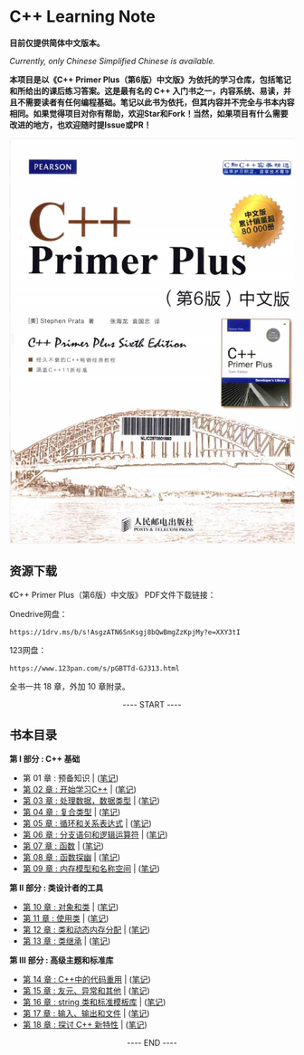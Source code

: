 # C++ Learning Note
**目前仅提供简体中文版本。**

*Currently, only Chinese Simplified Chinese is available.*


**本项目是以《C++ Primer Plus（第6版）中文版》为依托的学习仓库，包括笔记和所给出的课后练习答案。这是最有名的 C++ 入门书之一，内容系统、易读，并且不需要读者有任何编程基础。笔记以此书为依托，但其内容并不完全与书本内容相同。如果觉得项目对你有帮助，欢迎Star和Fork！当然，如果项目有什么需要改进的地方，也欢迎随时提Issue或PR！**

![C++ Primer Plus](Resourses/Pictures/cover.jpg)

## 资源下载

《C++ Primer Plus（第6版）中文版》 PDF文件下载链接：

Onedrive网盘：
```
https://1drv.ms/b/s!AsgzATN6SnKsgj8bQwBmgZzKpjMy?e=XXY3tI
```
123网盘：
```
https://www.123pan.com/s/pGBTTd-GJ313.html
```
全书一共 18 章，外加 10 章附录。


<p align="center"><a> ---- START ---- </a></p>

## 书本目录

**第 I 部分 : C++ 基础**

- 第 01 章 : 预备知识 | ([笔记](Notes/Chapter01/Chapter01.md))
- [第 02 章 : 开始学习C++](Exercises/Chapter02/README.md) | ([笔记](Notes/Chapter02/Chapter02.md))
- [第 03 章 : 处理数据，数据类型](Exercises/Chapter03/README.md) | ([笔记](Notes/Chapter03/Chapter03.md))
- [第 04 章 : 复合类型](Exercises/Chapter04/README.md) | ([笔记](Notes/Chapter04/Chapter04.md))
- [第 05 章 : 循环和关系表达式](Exercises/Chapter05/README.md) | ([笔记](Notes/Chapter05/Chapter05.md))
- [第 06 章 : 分支语句和逻辑运算符](Exercises/Chapter06/README.md) | ([笔记](Notes/Chapter06/Chapter06.md))
- [第 07 章 : 函数](Exercises/Chapter07/README.md) | ([笔记](Notes/Chapter07/Chapter07.md))
- [第 08 章 : 函数探幽](Exercises/Chapter08/README.md) | ([笔记](Notes/Chapter08/Chapter08.md))
- [第 09 章 : 内存模型和名称空间](Exercises/Chapter09/README.md) | ([笔记](Notes/Chapter09/Chapter09.md))

**第 II 部分 : 类设计者的工具**

- [第 10 章 : 对象和类](Exercises/Chapter10/README.md) | ([笔记](Notes/Chapter10/Chapter10.md))
- [第 11 章 : 使用类](Exercises/Chapter11/README.md) | ([笔记](Notes/Chapter11/Chapter11.md))
- [第 12 章 : 类和动态内存分配](Exercises/Chapter12/README.md) | ([笔记](Notes/Chapter12/Chapter12.md))
- [第 13 章 : 类继承](Exercises/Chapter13/README.md) | ([笔记](Notes/Chapter13/Chapter13.md))

**第 III 部分 : 高级主题和标准库**

- [第 14 章 : C++中的代码重用](Exercises/Chapter14/README.md) | ([笔记](Notes/Chapter14/Chapter14.md))
- [第 15 章 : 友元、异常和其他](Exercises/Chapter15/README.md) | ([笔记](Notes/Chapter15/Chapter15.md))
- [第 16 章 : string 类和标准模板库](Exercises/Chapter16/README.md) | ([笔记](Notes/Chapter16/Chapter16.md))
- [第 17 章 : 输入、输出和文件](Exercises/Chapter17/README.md) | ([笔记](Notes/Chapter17/Chapter17.md))
- [第 18 章 : 探讨 C++ 新特性](Exercises/Chapter18/README.md) | ([笔记](Notes/Chapter18/Chapter18.md))

<p align="center"><a> ---- END ---- </a></p>



